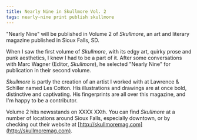 ```yaml
---
title: Nearly Nine in Skullmore Vol. 2
tags: nearly-nine print publish skullmore
---
```

"Nearly Nine" will be published in Volume 2 of _Skullmore_, an art and literary magazine published in Sioux Falls, SD.

<!--more-->

When I saw the first volume of _Skullmore_, with its edgy art, quirky prose and punk aesthetics, I knew I had to be a part of it. After some conversations with Marc Wagner (Editor, _Skullmore_), he selected "Nearly Nine" for publication in their second volume.

_Skullmore_ is partly the creation of an artist I worked with at Lawrence & Schiller named Les Cotton. His illustrations and drawings are at once bold, distinctive and captivating. His fingerprints are all over this magazine, and I'm happy to be a contributor.

Volume 2 hits newsstands on XXXX XXth. You can find _Skullmore_ at a number of locations around Sioux Falls, especially downtown, or by checking out their website at [http://skullmoremag.com](http://skullmoremag.com).
